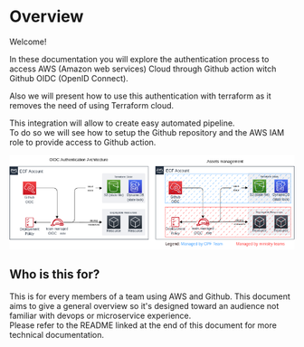 # Overview
Welcome!

In these documentation you will explore the authentication process to access AWS (Amazon web services) Cloud through Github action witch Github OIDC (OpenID Connect).  

Also we will present how to use this authentication with terraform as it removes the need of using Terraform cloud.

This integration will allow to create easy automated pipeline.  
To do so we will see how to setup the Github repository and the AWS IAM role to provide access to Github action. 

![](images/GitHub-OIDC_arch.png)

## Who is this for?

This is for every members of a team using AWS and Github. This document aims to give a general overview so it's designed toward an audience not familiar with devops or microservice experience.  
Please refer to the README linked at the end of this document for more technical documentation.